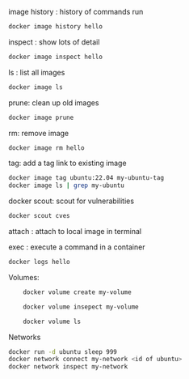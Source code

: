image history : history of commands run
```bash
docker image history hello
```

inspect : show lots of detail
```bash
docker image inspect hello
```

ls : list all images
```bash
docker image ls
```

prune: clean up old images
```bash
docker image prune
```

rm: remove image
```bash
docker image rm hello
```
 
tag: add a tag link to existing image
```bash
docker image tag ubuntu:22.04 my-ubuntu-tag
docker image ls | grep my-ubuntu
```

docker scout: scout for vulnerabilities
```bash
docker scout cves
```



attach : attach to local image in terminal

exec : execute a command in a container

```bash
docker logs hello
```

Volumes:

```bash
    docker volume create my-volume
```
```bash
    docker volume insepect my-volume
```
```bash
    docker volume ls
```

Networks
```bash
docker run -d ubuntu sleep 999
docker network connect my-network <id of ubuntu>
docker network inspect my-network
```